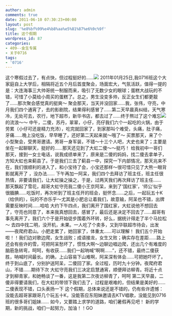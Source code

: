 ```yaml
---
author: admin
comments: true
date: 2011-06-10 07:30:23+00:00
layout: post
slug: '%e8%bf%99%e4%b8%aa%e5%81%87%e6%9c%9f'
title: 这个假期
wordpress_id: 87
categories:
- 409--金生专属
- 关于0716
tags:
- '0716'
---
```


这个寒假过去了，有点快，但过程挺好的……![](http://ctc.qzs.qq.com/qzone/em/e100.gif)
2011年01月25日,我0716班这个大家庭自上大学后，相隔将近五个月后首度聚会，场面宏大，气氛活跃，值得一提的是：大连海事三大帅哥统一制服而来，吸引了无数少女的眼球；蛋糕大战玩的不错，可惜了小莫给小周买的蛋糕了。总之，男生没变多帅，反正女生们都更靓了……那次聚会感觉真的挺爽～
聚会那天，当天并没回家……我，张伟，守亮，中月我们四个通宵了，去的影剧院，结果得利感冒了……第二天早晨真纠结，天气寒冷，无处可去，农行，地下超市，新华书店，都去过了……终于熬过了这个难忘![](http://ctc.qzs.qq.com/qzone/em/e181.gif)的流浪～～
中午，二傻，苏丹，翠翠，小仔，亮仔我们六个一起吃的火锅，由于劳累（小仔可还是精力充沛），吃完就回家了，到家那叫个难受，头痛，肚子痛，牙痛……晚上没吃饭，早早睡了，还好第二天起来就～哦了～
买票那天，来了个小型聚会，受男哥邀请。男哥一身军装，不错～十三个人吧，大史也来了；主要是坐在一起聊聊天，挺好的……那天还见到了大虹二傻～～挺巧！
给我初中一哥们那天，接到一女士电话，说我成绩单来了，原来是二傻的妈妈，找二傻去拿单子，方知大虹也来蓟县了。于是我们三去了蓟县一中，探究一下内部情况，那天兆来不在，我们很顺利的进入了，和小宝待了会，小宝还那样～很可惜只见了大熊一眼背影就离开了
，没办法……
下午再加一阿呆，我们四个去拜访了班主任，班主任很热情，非要请我们，让大虹操之操之，于是，过两天我们再次拜访了班主任……
那天飘起了雪花，超哥大虹守亮我二傻小王京阿呆，来到了‘国红家’，‘师公’似乎很腼腆……吃饭时，再次听到了班主任开的班会，挺怀念……之后，一起玩五十K（给供的），玩的不亦乐乎～尤其是小肥总让着我们，故意输，阿呆也不错，出牌需要反映时间……哈哈
大约下午四点，我们离开了国红家，大虹说他不想回去了，守亮也同意了，本来我真想回去，感冒了，最后还是决定不回去了……超哥有事先离开了，我们六个于是开始徒步围着外环转，好么，据统计得走了半个马拉松～
去四中找二明，没开机，未果。一人吃了个卖多，又到华联超市待会，出发——夜爬府君山。小肥走累了，她回家了，体重太……可以理解！
我们五个开始啦！！我们边对歌边爬，女生战败；成语接龙，女生又败；确实存在差距……路上还会有些许的雪，可把阿呆愁坏了，惯性大啊～边聊边唱边爬，还出几个有难度的脑筋急转弯，呵呵，有收获……我们一起呐喊“啊啊……”，还不错，最终二傻获胜，呐喊时间最长。的确，上山容易下山难啊，阿呆深有体会……可把她吓坏了。终于到山底了，分别护送阿呆，二傻回了家。全过程，历时九十分钟。夜爬府君山，不错……期待下次
大虹守亮我们三决定启慧通宵，顺便拜访柳青。将近十点才到柳青家，和她畅谈了一番，这是我第二次夜访柳青了，呵呵
第二天早晨，二傻非得要请我们，在大虹的带领下我们去了，过程是艰难的，但结果是美好的……二傻表现不错，口头表扬一下
这个假期，总体来说还是不错的，仍有些许遗憾：没能去超哥家跟哥几个玩五十K，没能答应东阳妹邀请去KTV唱歌，没能见到0716班的很多哥们姐妹……
如今，又要踏上求学的道路，咱们暑假再见吧！
新的学期，新的挑战，咱们一起努力，加油！！GO
